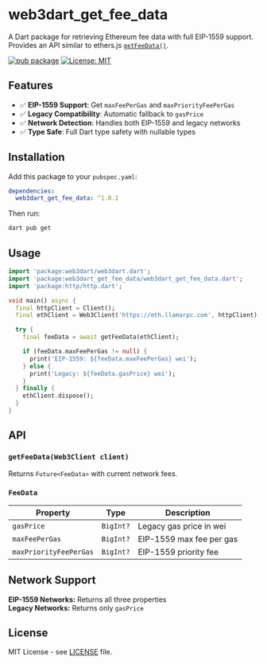 # web3dart_get_fee_data

A Dart package for retrieving Ethereum fee data with full EIP-1559 support. Provides an API similar to ethers.js [`getFeeData()`](https://github.com/ethers-io/ethers.js/blob/4eada383ab9833f9b4847ea9bdf39910c4eb508e/dist/ethers.js#L18874).

[![pub package](https://img.shields.io/pub/v/web3dart_get_fee_data.svg)](https://pub.dev/packages/web3dart_get_fee_data)
[![License: MIT](https://img.shields.io/badge/License-MIT-yellow.svg)](https://opensource.org/licenses/MIT)

## Features

- ✅ **EIP-1559 Support**: Get `maxFeePerGas` and `maxPriorityFeePerGas`
- ✅ **Legacy Compatibility**: Automatic fallback to `gasPrice`
- ✅ **Network Detection**: Handles both EIP-1559 and legacy networks
- ✅ **Type Safe**: Full Dart type safety with nullable types

## Installation

Add this package to your `pubspec.yaml`:

```yaml
dependencies:
  web3dart_get_fee_data: ^1.0.1
```

Then run:

```bash
dart pub get
```

## Usage

```dart
import 'package:web3dart/web3dart.dart';
import 'package:web3dart_get_fee_data/web3dart_get_fee_data.dart';
import 'package:http/http.dart';

void main() async {
  final httpClient = Client();
  final ethClient = Web3Client('https://eth.llamarpc.com', httpClient);

  try {
    final feeData = await getFeeData(ethClient);

    if (feeData.maxFeePerGas != null) {
      print('EIP-1559: ${feeData.maxFeePerGas} wei');
    } else {
      print('Legacy: ${feeData.gasPrice} wei');
    }
  } finally {
    ethClient.dispose();
  }
}
```

## API

### `getFeeData(Web3Client client)`

Returns `Future<FeeData>` with current network fees.

### `FeeData`

| Property | Type | Description |
|----------|------|-------------|
| `gasPrice` | `BigInt?` | Legacy gas price in wei |
| `maxFeePerGas` | `BigInt?` | EIP-1559 max fee per gas |
| `maxPriorityFeePerGas` | `BigInt?` | EIP-1559 priority fee |

## Network Support

**EIP-1559 Networks:** Returns all three properties  
**Legacy Networks:** Returns only `gasPrice`

## License

MIT License - see [LICENSE](LICENSE) file.
